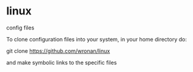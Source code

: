 linux
======
config files

To clone configuration files into your system, in your home directory do:

git clone https://github.com/wronan/linux

and make symbolic links to the specific files
